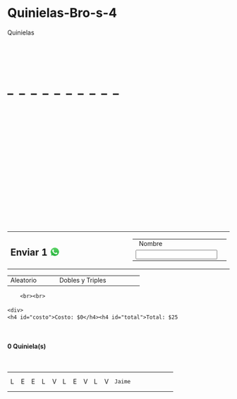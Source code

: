 # Quinielas-Bro-s-4
Quinielas
<html lang="en" translate="no" class="hydrated"><head><meta http-equiv="Content-Type" content="text/html; charset=UTF-8">
    <style data-styles="">ion-icon{visibility:hidden}.hydrated{visibility:inherit}</style>
    <meta name="google" content="notranslate">
    <meta name="viewport" content="width=device-width, initial-scale=1.0, user-scalable=no">
    <meta name="description" content="¡Registra aquí tus quinielas! - Quiniela Liga MX">
    <meta name="keywords" content="Quiniela, Liga MX, Apostar, Pronósticos, Eurocopa, Copa America">
    <title>Quiniela Jalisco</title>
    <link href="./Quiniela Jalisco_files/css2" rel="stylesheet">
    <link rel="stylesheet" href="./Quiniela Jalisco_files/styles10.css">
    <link rel="icon" href="https://quinielajal.github.io/Registro-1/icon.jpg">
    <link rel="apple-touch-icon" href="https://quinielajal.github.io/Registro-1/icon.jpg">
    <link rel="shortcut icon" href="https://quinielajal.github.io/Registro-1/icon.jpg" type="image/x-icon">
    <script type="module" src="./Quiniela Jalisco_files/ionicons.esm.js.descarga"></script>
    <script nomodule="" src="./Quiniela Jalisco_files/ionicons.js.descarga"></script>
    <script src="./Quiniela Jalisco_files/main10.js.descarga"></script>
<style></style></head>

<body>
    <p id="bolsa"><br><span id="bolsatxt"></span><span id="cantidad" style="color:yellow"></span></p>
    <div class="quiniela" id="quiniela" style="height: 375px;">
        <div class="aux"><h3 style="padding: 5px 7px" onclick="clean()"><ion-icon name="close-outline" role="img" class="md hydrated" aria-label="close outline"></ion-icon></h3></div>
        <div class="partido">
            <span id="L1" onclick="selection(this)"></span>
            <div id="_"></div>
            <span id="E1" onclick="selection(this)"></span>
            <div id="_"></div>
            <span id="V1" onclick="selection(this)"></span>
        </div>
        <div class="partido">
            <span id="L2" onclick="selection(this)"></span>
            <div id="_"></div>
            <span id="E2" onclick="selection(this)"></span>
            <div id="_"></div>
            <span id="V2" onclick="selection(this)"></span>
        </div>
        <div class="partido">
            <span id="L3" onclick="selection(this)"></span>
            <div id="_"></div>
            <span id="E3" onclick="selection(this)"></span>
            <div id="_"></div>
            <span id="V3" onclick="selection(this)"></span>
        </div>
        <div class="partido">
            <span id="L4" onclick="selection(this)"></span>
            <div id="_"></div>
            <span id="E4" onclick="selection(this)"></span>
            <div id="_"></div>
            <span id="V4" onclick="selection(this)"></span>
        </div>
        <div class="partido">
            <span id="L5" onclick="selection(this)"></span>
            <div id="_"></div>
            <span id="E5" onclick="selection(this)"></span>
            <div id="_"></div>
            <span id="V5" onclick="selection(this)"></span>
        </div>
        <div class="partido">
            <span id="L6" onclick="selection(this)"></span>
            <div id="_"></div>
            <span id="E6" onclick="selection(this)"></span>
            <div id="_"></div>
            <span id="V6" onclick="selection(this)"></span>
        </div>
        <div class="partido">
            <span id="L7" onclick="selection(this)"></span>
            <div id="_"></div>
            <span id="E7" onclick="selection(this)"></span>
            <div id="_"></div>
            <span id="V7" onclick="selection(this)"></span>
        </div>
        <div class="partido">
            <span id="L8" onclick="selection(this)"></span>
            <div id="_"></div>
            <span id="E8" onclick="selection(this)"></span>
            <div id="_"></div>
            <span id="V8" onclick="selection(this)"></span>
        </div>
        <div class="partido">
            <span id="L9" onclick="selection(this)"></span>
            <div id="_"></div>
            <span id="E9" onclick="selection(this)"></span>
            <div id="_"></div>
            <span id="V9" onclick="selection(this)"></span>
        </div>
    <div class="partido">
            <span id="L10" onclick="selection(this)"></span>
            <div id="_"></div>
            <span id="E10" onclick="selection(this)"></span>
            <div id="_"></div>
            <span id="V10" onclick="selection(this)"></span>
        </div>
        <h1 id="text">_&nbsp;&nbsp;_&nbsp;&nbsp;_&nbsp;&nbsp;_&nbsp;&nbsp;_&nbsp;&nbsp;_&nbsp;&nbsp;_&nbsp;&nbsp;_&nbsp;&nbsp;_&nbsp;&nbsp;_</h1>
    </div>
    <table class="botonera">
    <tbody><tr>
        <td width="37%">
            <h2 class="botonenviar" onclick="send()"> Enviar <span>1</span>&nbsp; <img src="./Quiniela Jalisco_files/whatsapp-logo-5.png" height="23px" style="position: absolute;"></h2>
        </td>
        <td width="14%">
            <h2 id="botonlisto" onclick="save()"><ion-icon name="add-outline" role="img" class="md hydrated" aria-label="add outline"></ion-icon></h2>
        </td>
        <td width="14%"> 
            <h2 id="botonborrar" onclick="deleteall()"><ion-icon name="trash-outline" id="trash" role="img" class="md hydrated" aria-label="trash outline"></ion-icon></h2>
        </td>
        <td width="35%">
            <table id="nombrebox">
                <tbody><tr style="height: 9px"><td id="nombretext"> &nbsp; Nombre</td><td></td></tr>
                <tr style="height: 20px"><td><input id="nombre" type="text" placeholder="" maxlength="20" spellcheck="false"></td><td><label id="borrarnombre" onclick="clearname()"><ion-icon name="backspace" role="img" class="md hydrated" aria-label="backspace"></ion-icon></label></td></tr>
            </tbody></table>
        </td>
    </tr>
    </tbody></table>
        <!--<input type="checkbox" id="checkcombinaciones" onclick="allowcombination()"><h6> <ion-icon name="apps"></ion-icon></h6>-->
        <table style="margin-top: 3px; width:100%">
            <tbody><tr>
                <td style="width: 37%">
                    <label id="random" onclick="random()">Aleatorio</label>
                </td>
                <td style="width: 40%">
                    <label id="checkcombinaciones" onclick="allowcombination()">
                        Dobles y Triples
                    </label>
                </td>
                <td style="width: 23%"></td>
            </tr>
        </tbody></table>
        <!--<script src="https://unpkg.com/ionicons@5.1.2/dist/ionicons.js"></script>-->

        <br><br>

    <div>
    <h4 id="costo">Costo: $0</h4><h4 id="total">Total: $25
</h4><br>
    </div>
    <div>
        <h4 id="numquinielas">0 Quiniela(s)</h4>
    </div>
    <br>
    <!--<p id="display"></p>-->
    <div id="divaux" translate="no">
        <table id="display">
        <tbody><tr><td style="width: 6.3%;">L</td><td style="width: 6.3%;">E</td><td style="width: 6.3%;">E</td><td style="width: 6.3%;">L</td><td style="width: 6.3%;">V</td><td style="width: 6.3%;">L</td><td style="width: 6.3%;">E</td><td style="width: 6.3%;">V</td><td style="width: 6.3%;">L</td><td style="width: 6.3%;">V</td><td class="cellname" style="font-size: small; overflow: hidden; border: none;"><pre>Jaime</pre></td><td id="x0" class="deleter" style="width: 6.3%; border: none;"><ion-icon name="close-circle" style="color:rgb(120,0,0);" role="img" class="md hydrated" aria-label="close circle"></ion-icon></td></tr></tbody></table>
    </div>
    <!--<button id="undo" onclick="remove()"><ion-icon name="arrow-undo-outline"></ion-icon></button>-->
    <br>

</body><app-content ng-version="11.1.0"></app-content></html>
